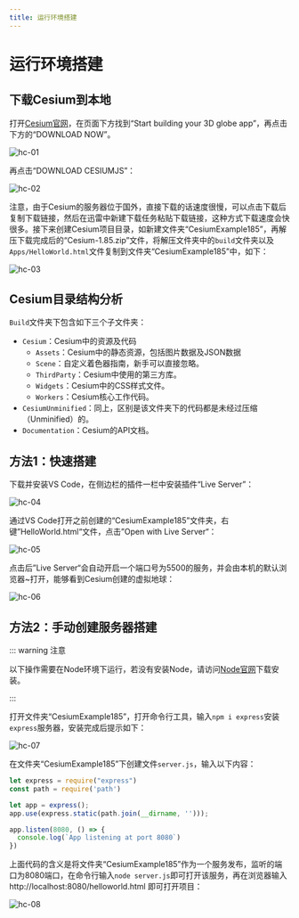 ```yaml
---
title: 运行环境搭建
---
```


# 运行环境搭建

## 下载Cesium到本地

打开[Cesium官网](https://cesium.com/platform/cesiumjs/)，在页面下方找到“Start building your 3D globe app”，再点击下方的“DOWNLOAD NOW”。

![hc-01](/cesium-docs/assets/img/guide/hc-01.png)

再点击“DOWNLOAD CESIUMJS”：

![hc-02](/cesium-docs/assets/img/guide/hc-02.png)

注意，由于Cesium的服务器位于国外，直接下载的话速度很慢，可以点击下载后复制下载链接，然后在迅雷中新建下载任务粘贴下载链接，这种方式下载速度会快很多。接下来创建Cesium项目目录，如新建文件夹“CesiumExample185”，再解压下载完成后的“Cesium-1.85.zip”文件，将解压文件夹中的`build`文件夹以及`Apps/HelloWorld.html`文件复制到文件夹“CesiumExample185”中，如下：

![hc-03](/cesium-docs/assets/img/guide/hc-03.png)

## Cesium目录结构分析

`Build`文件夹下包含如下三个子文件夹：

- `Cesium`：Cesium中的资源及代码
  - `Assets`：Cesium中的静态资源，包括图片数据及JSON数据
  - `Scene`：自定义着色器指南，新手可以直接忽略。
  - `ThirdParty`：Cesium中使用的第三方库。
  - `Widgets`：Cesium中的CSS样式文件。
  - `Workers`：Cesium核心工作代码。
- `CesiumUnminified`：同上，区别是该文件夹下的代码都是未经过压缩（Unminified）的。
- `Documentation`：Cesium的API文档。

## 方法1：快速搭建

下载并安装VS Code，在侧边栏的插件一栏中安装插件“Live Server”：

![hc-04](/cesium-docs/assets/img/guide/hc-04.png)

通过VS Code打开之前创建的“CesiumExample185”文件夹，右键”HelloWorld.html“文件，点击”Open with Live Server“：

![hc-05](/cesium-docs/assets/img/guide/hc-05.png)

点击后”Live Server“会自动开启一个端口号为5500的服务，并会由本机的默认浏览器~打开，能够看到Cesium创建的虚拟地球：

![hc-06](/cesium-docs/assets/img/guide/hc-06.png)

## 方法2：手动创建服务器搭建

::: warning 注意

以下操作需要在Node环境下运行，若没有安装Node，请访问[Node官网](https://nodejs.org/zh-cn/)下载安装。

:::

打开文件夹“CesiumExample185”，打开命令行工具，输入`npm i express`安装`express`服务器，安装完成后提示如下：

![hc-07](/cesium-docs/assets/img/guide/hc-07.png)

在文件夹“CesiumExample185”下创建文件`server.js`，输入以下内容：

```javascript
let express = require("express")
const path = require('path')

let app = express();
app.use(express.static(path.join(__dirname, '')));

app.listen(8080, () => {
  console.log(`App listening at port 8080`)
})
```

上面代码的含义是将文件夹“CesiumExample185”作为一个服务发布，监听的端口为8080端口，在命令行输入`node server.js`即可打开该服务，再在浏览器输入 http://localhost:8080/helloworld.html 即可打开项目：

![hc-08](/cesium-docs/assets/img/guide/hc-08.png)
